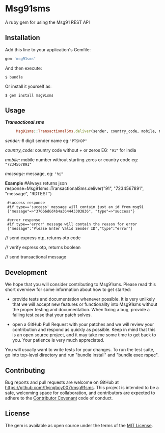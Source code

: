 # Msg91sms

A ruby gem for using the Msg91 REST API

## Installation

Add this line to your application's Gemfile:

```ruby
gem 'msg91sms'
```

And then execute:

    $ bundle

Or install it yourself as:

    $ gem install msg91sms

## Usage

_**Transactional sms**_
```ruby
     Msg91sms::TransactionalSms.deliver(sender, country_code, mobile, message)  
```
_sender:_ 6 digit sender name eg:`"PTSHOP"`

_country_code:_ country code without + or zeros EG: `"91"` for india

_mobile:_ mobile number without starting zeros or country code eg: `"7234567891"`

_message:_ message, eg: `"hi"`

**Example**
     #Always returns json 
     response=Msg91sms::TransactionalSms.deliver("91", "7234567891", "message", "RDTEST")

     #success response
     #if type=='success' message will contain just an id from msg91
     {"message"=>"37666d6d4b4a364443303836", "type"=>"success"}
     
     #error response
     #if type=='error' message will contain the reason for error
     {"message":"Please Enter Valid Sender ID","type":"error"}

// send express otp, returns otp code

// verify express otp, returns boolean

// send transactional message

## Development
We hope that you will consider contributing to Msg91sms. Please read this short overview for some information about how to get started:

* provide tests and documentation whenever possible. It is very unlikely that we will accept new features or functionality into Msg91sms without the proper testing and documentation. When fixing a bug, provide a failing test case that your patch solves.

* open a GitHub Pull Request with your patches and we will review your contribution and respond as quickly as possible. Keep in mind that this is an open source project, and it may take me some time to get back to you. Your patience is very much appreciated.



You will usually want to write tests for your changes. To run the test suite, go into top-level directory and run "bundle install" and "bundle exec rspec".

## Contributing

Bug reports and pull requests are welcome on GitHub at https://github.com/flyingboy007/msg91sms. This project is intended to be a safe, welcoming space for collaboration, and contributors are expected to adhere to the [Contributor Covenant](http://contributor-covenant.org) code of conduct.


## License

The gem is available as open source under the terms of the [MIT License](http://opensource.org/licenses/MIT).

